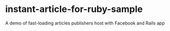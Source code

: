 # instant-article-for-ruby-sample
A demo of  fast-loading articles publishers host with Facebook and Rails app
